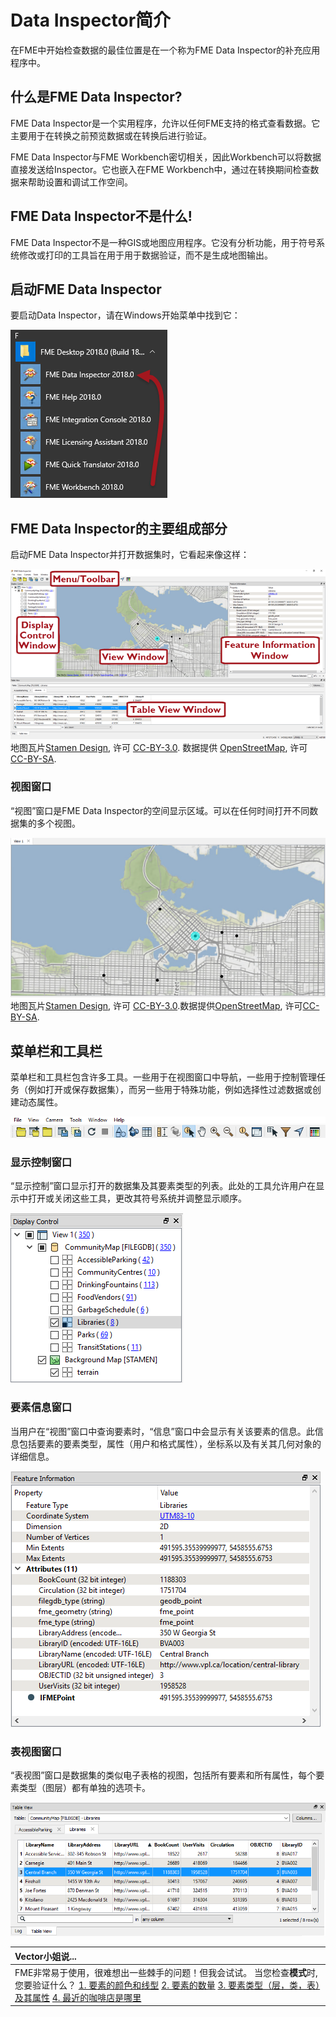 # Data Inspector简介

在FME中开始检查数据的最佳位置是在一个称为FME Data Inspector的补充应用程序中。

## 什么是FME Data Inspector?

FME Data Inspector是一个实用程序，允许以任何FME支持的格式查看数据。它主要用于在转换之前预览数据或在转换后进行验证。

FME Data Inspector与FME Workbench密切相关，因此Workbench可以将数据直接发送给Inspector。它也嵌入在FME Workbench中，通过在转换期间检查数据来帮助设置和调试工作空间。

## FME Data Inspector不是什么!

FME Data Inspector不是一种GIS或地图应用程序。它没有分析功能，用于符号系统修改或打印的工具旨在用于用于数据验证，而不是生成地图输出。

## 启动FME Data Inspector

要启动Data Inspector，请在Windows开始菜单中找到它：

![](../../.gitbook/assets/img1.025.startingdatainspector.png)

## FME Data Inspector的主要组成部分

启动FME Data Inspector并打开数据集时，它看起来像这样：

![](../../.gitbook/assets/img1.026.inspectorinterface.png)   
地图瓦片[Stamen Design](https://stamen.com), 许可 [CC-BY-3.0](https://creativecommons.org/licenses/by/3.0). 数据提供 [OpenStreetMap](http://openstreetmap.org), 许可 [CC-BY-SA](http://creativecommons.org/licenses/by-sa/3.0).

### 视图窗口

“视图”窗口是FME Data Inspector的空间显示区域。可以在任何时间打开不同数据集的多个视图。

![](../../.gitbook/assets/img1.027.datainspectorviewwindow.png)   
地图瓦片[Stamen Design](https://stamen.com), 许可 [CC-BY-3.0](https://creativecommons.org/licenses/by/3.0).数据提供[OpenStreetMap](http://openstreetmap.org), 许可[CC-BY-SA](http://creativecommons.org/licenses/by-sa/3.0).

## 菜单栏和工具栏

菜单栏和工具栏包含许多工具。一些用于在视图窗口中导航，一些用于控制管理任务（例如打开或保存数据集），而另一些用于特殊功能，例如选择性过滤数据或创建动态属性。

![](../../.gitbook/assets/img1.028.datainspectortoolbar.png)

### 显示控制窗口

“显示控制”窗口显示打开的数据集及其要素类型的列表。此处的工具允许用户在显示中打开或关闭这些工具，更改其符号系统并调整显示顺序。

![](../../.gitbook/assets/img1.029.datainspectordisplaycontrolwindow.png)

### 要素信息窗口

当用户在“视图”窗口中查询要素时，“信息”窗口中会显示有关该要素的信息。此信息包括要素的要素类型，属性（用户和格式属性），坐标系以及有关其几何对象的详细信息。

![](../../.gitbook/assets/img1.030.datainspectorfeatureinformation.png)

### 表视图窗口

“表视图”窗口是数据集的类似电子表格的视图，包括所有要素和所有属性，每个要素类型（图层）都有单独的选项卡。

![](../../.gitbook/assets/img1.031.datainspectortableview.png)

|  Vector小姐说... |
| :--- |
|  FME非常易于使用，很难想出一些棘手的问题！但我会试试。  当您检查**模式**时, 您要验证什么？  [1. 要素的颜色和线型](http://52.73.3.37/fmedatastreaming/Manual/QAResponse2017.fmw?chapter=1&question=10&answer=1&DestDataset_TEXTLINE=C%3A%5CFMEOutput%5CQAResponse.html) [2. 要素的数量](http://52.73.3.37/fmedatastreaming/Manual/QAResponse2017.fmw?chapter=1&question=10&answer=2&DestDataset_TEXTLINE=C%3A%5CFMEOutput%5CQAResponse.html) [3. 要素类型（层，类，表）及其属性](http://52.73.3.37/fmedatastreaming/Manual/QAResponse2017.fmw?chapter=1&question=10&answer=3&DestDataset_TEXTLINE=C%3A%5CFMEOutput%5CQAResponse.html) [4. 最近的咖啡店是哪里](http://52.73.3.37/fmedatastreaming/Manual/QAResponse2017.fmw?chapter=1&question=10&answer=4&DestDataset_TEXTLINE=C%3A%5CFMEOutput%5CQAResponse.html) |

